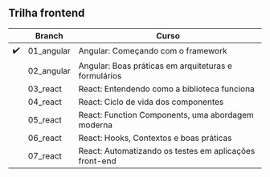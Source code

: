 ## Trilha frontend
|  | Branch | Curso |
| --- | --- | --- |
| ✔️ | 01_angular | Angular: Começando com o framework |
|  | 02_angular | Angular: Boas práticas em arquiteturas e formulários |
|  | 03_react | React: Entendendo como a biblioteca funciona |
|  | 04_react | React: Ciclo de vida dos componentes |
|  | 05_react | React: Function Components, uma abordagem moderna |
|  | 06_react | React: Hooks, Contextos e boas práticas |
|  | 07_react | React: Automatizando os testes em aplicações front-end |

